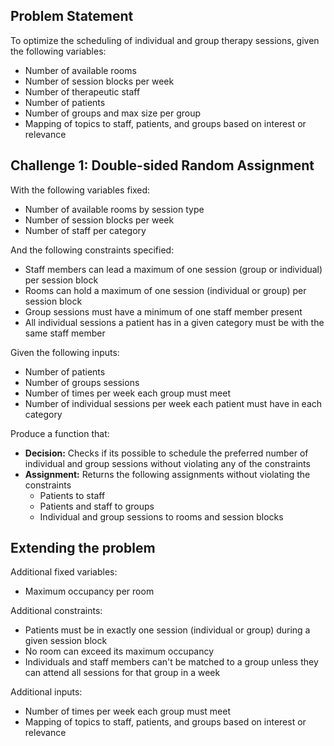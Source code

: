 ## Problem Statement

To optimize the scheduling of individual and group therapy sessions, given the following variables:
- Number of available rooms
- Number of session blocks per week
- Number of therapeutic staff
- Number of patients
- Number of groups and max size per group
- Mapping of topics to staff, patients, and groups based on interest or relevance

## Challenge 1: Double-sided Random Assignment

With the following variables fixed:
- Number of available rooms by session type
- Number of session blocks per week
- Number of staff per category

And the following constraints specified:
- Staff members can lead a maximum of one session (group or individual) per session block
- Rooms can hold a maximum of one session (individual or group) per session block
- Group sessions must have a minimum of one staff member present
- All individual sessions a patient has in a given category must be with the same staff member

Given the following inputs:
- Number of patients
- Number of groups sessions
- Number of times per week each group must meet
- Number of individual sessions per week each patient must have in each category

Produce a function that:
- **Decision:** Checks if its possible to schedule the preferred number of individual and group sessions without violating any of the constraints
- **Assignment:** Returns the following assignments without violating the constraints
  - Patients to staff
  - Patients and staff to groups
  - Individual and group sessions to rooms and session blocks

## Extending the problem

Additional fixed variables:
- Maximum occupancy per room

Additional constraints:
- Patients must be in exactly one session (individual or group) during a given session block
- No room can exceed its maximum occupancy
- Individuals and staff members can't be matched to a group unless they can attend all sessions for that group in a week

Additional inputs:
- Number of times per week each group must meet
- Mapping of topics to staff, patients, and groups based on interest or relevance
